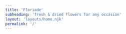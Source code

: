 ```yaml
---
title: 'Floriade'
subheading: 'fresh & dried flowers for any occasion'
layout: 'layouts/home.njk'
permalink: '/'
---
```

